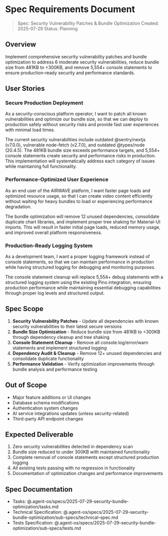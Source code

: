 # Spec Requirements Document

> Spec: Security Vulnerability Patches & Bundle Optimization
> Created: 2025-07-29
> Status: Planning

## Overview

Implement comprehensive security vulnerability patches and bundle optimization to address 6 moderate security vulnerabilities, reduce bundle size from 481KB to <300KB, and remove 5,554+ console statements to ensure production-ready security and performance standards.

## User Stories

### Secure Production Deployment

As a security-conscious platform operator, I want to patch all known vulnerabilities and optimize our bundle size, so that we can deploy to production safely without security risks and provide fast user experiences with minimal load times.

The current security vulnerabilities include outdated @sentry/nextjs (v7.0.0), vulnerable node-fetch (v2.7.0), and outdated @types/node (20.4.5). The 481KB bundle size exceeds performance targets, and 5,554+ console statements create security and performance risks in production. This implementation will systematically address each category of issues while maintaining full functionality.

### Performance-Optimized User Experience

As an end user of the AIRWAVE platform, I want faster page loads and optimized resource usage, so that I can create video content efficiently without waiting for heavy bundles to load or experiencing performance degradation.

The bundle optimization will remove 12 unused dependencies, consolidate duplicate chart libraries, and implement proper tree shaking for Material-UI imports. This will result in faster initial page loads, reduced memory usage, and improved overall platform responsiveness.

### Production-Ready Logging System

As a development team, I want a proper logging framework instead of console statements, so that we can maintain performance in production while having structured logging for debugging and monitoring purposes.

The console statement cleanup will replace 5,554+ debug statements with a structured logging system using the existing Pino integration, ensuring production performance while maintaining essential debugging capabilities through proper log levels and structured output.

## Spec Scope

1. **Security Vulnerability Patches** - Update all dependencies with known security vulnerabilities to their latest secure versions
2. **Bundle Size Optimization** - Reduce bundle size from 481KB to <300KB through dependency cleanup and tree shaking
3. **Console Statement Cleanup** - Remove all console.log/error/warn statements and implement structured logging
4. **Dependency Audit & Cleanup** - Remove 12+ unused dependencies and consolidate duplicate functionality
5. **Performance Validation** - Verify optimization improvements through bundle analysis and performance testing

## Out of Scope

- Major feature additions or UI changes
- Database schema modifications
- Authentication system changes
- AI service integrations updates (unless security-related)
- Third-party API endpoint changes

## Expected Deliverable

1. Zero security vulnerabilities detected in dependency scan
2. Bundle size reduced to under 300KB with maintained functionality
3. Complete removal of console statements except structured production logging
4. All existing tests passing with no regression in functionality
5. Documentation of optimization changes and performance improvements

## Spec Documentation

- Tasks: @.agent-os/specs/2025-07-29-security-bundle-optimization/tasks.md
- Technical Specification: @.agent-os/specs/2025-07-29-security-bundle-optimization/sub-specs/technical-spec.md
- Tests Specification: @.agent-os/specs/2025-07-29-security-bundle-optimization/sub-specs/tests.md